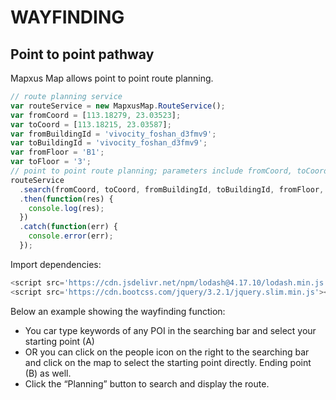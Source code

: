 # WAYFINDING

## Point to point pathway

Mapxus Map allows point to point route planning.

```js
// route planning service
var routeService = new MapxusMap.RouteService();
var fromCoord = [113.18279, 23.03523];
var toCoord = [113.18215, 23.03587];
var fromBuildingId = 'vivocity_foshan_d3fmv9';
var toBuildingId = 'vivocity_foshan_d3fmv9';
var fromFloor = 'B1';
var toFloor = '3';
// point to point route planning; parameters include fromCoord, toCoord, fromBuildingId, toBuildingId, fromFloor, toFloor
routeService
  .search(fromCoord, toCoord, fromBuildingId, toBuildingId, fromFloor, toFloor)
  .then(function(res) {
    console.log(res);
  })
  .catch(function(err) {
    console.error(err);
  });
```

Import dependencies:

```js
<script src='https://cdn.jsdelivr.net/npm/lodash@4.17.10/lodash.min.js'></script>
<script src='https://cdn.bootcss.com/jquery/3.2.1/jquery.slim.min.js'></script>
```

Below an example showing the wayfinding function:

- You car type keywords of any POI in the searching bar and select your starting point (A)
- OR you can click on the people icon on the right to the searching bar and click on the map to select the starting point directly. Ending point (B) as well.
- Click the “Planning” button to search and display the route.

<script async src="//jsfiddle.net/Mapxus/q0yn84ft/embed/result,js,css,html/"></script>
